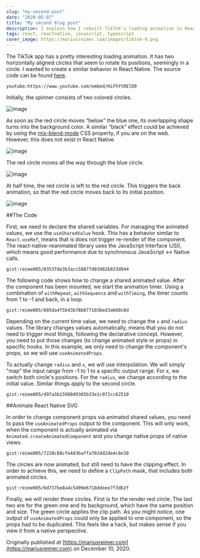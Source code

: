 ```yaml
---
slug: "my-second-post"
date: "2020-05-07"
title: "My second blog post"
description: I explain how I rebuilt TikTok's loading animation in React Native. It uses SVG path clipping and reanimated for best performance.
tags: react, reactnative, javascript, typescript
cover_image: https://mariusreimer.com/images/tiktok-0.png
---
```


The TikTok app has a pretty interesting loading animation. It has two horizontally aligned circles that seem to rotate its positions, seemingly in a circle. I wanted to create a similar behavior in React Native. The source code can be found [here](https://github.com/reime005/ReactNativeTikTokComments/blob/master/src/components/Spinner/Spinner.tsx).

`youtube:https://www.youtube.com/embed/HiFhYtRElD0`

Initially, the spinner consists of two colored circles.

![image](https://dev-to-uploads.s3.amazonaws.com/i/g56nlsrvntiys7qb86lp.png)

As soon as the red circle moves “below” the blue one, its overlapping shape turns into the background color. A similar “black” effect could be achieved by using the [mix-blend-mode](https://developer.mozilla.org/en-US/docs/Web/CSS/mix-blend-mode) CSS property, if you are on the web. However, this does not exist in React Native.

![image](https://dev-to-uploads.s3.amazonaws.com/i/y5b5sa36q529zcg02vv2.png)

The red circle moves all the way through the blue circle.

![image](https://dev-to-uploads.s3.amazonaws.com/i/8dyz5w3lrru6bj17el66.png)

At half time, the red circle is left to the red circle. This triggers the back animation, so that the red circle moves back to its initial position.

![image](https://dev-to-uploads.s3.amazonaws.com/i/e1mkj69ekm7gio3cup69.png)

##The Code

First, we need to declare the shared variables. For managing the animated values, we use the `useSharedValue` hook. This has a behavior similar to `React.useRef`, means that is does not trigger re-render of the component. The react-native-reanimated library uses the JavaScript Interface (JSI), which means good performance due to synchronous JavaScript <-> Native calls.

`gist:reime005/03537de3b3acc5887fd039826833d944`

The following code shows how to change a shared animated value. After the component has been mounted, we start the animation timer. Using a combination of `withRepeat`, `withSequence` and `withTiming`, the timer counts from 1 to -1 and back, in a loop.

`gist:reime005/605da4f5b43b78b877103bed3a660c0d`

Depending on the current time value, we need to change the `x` and `radius` values. The library changes values automatically, means that you do not need to trigger most things, following the declarative concept. However, you need to put those changes (to change animated style or props) in specific hooks. In this example, we only need to change the component's props, so we will use `useAnimatedProps`.

To actually change `radius` and `x`, we will use interpolation. We will simply "map" the input range from -1 to 1 to a specific output range. For x, we switch both circle's positions. For the `radius`, we change according to the initial value. Similar things apply to the second circle.

`gist:reime005/d97a3b23988d9365b33e1c972cc62510`

##Animate React Native SVG

In order to change component props via animated shared values, you need to pass the `useAnimatedProps` output to the component. This will only work, when the component is actually animated via `Animated.createAnimatedComponent` and you change native props of native views.

`gist:reime005/7228c88cfe4d3baffa7024d2de4c8e38`

The circles are now animated, but still need to have the clipping effect. In order to achieve this, we need to define a `ClipPath` mask, that includes both animated circles.

`gist:reime005/6d717be8a4c5499e6718ddeee7f3db2f`

Finally, we will render three circles. First is for the render red circle. The last two are for the green one and its background, which have the same position and size. The green circle applies the clip path. As you might notice, one output of `useAnimatedProps` could only be applied to one component, so the props had to be duplicated. This feels like a hack, but makes sense if you view it from a native perspective.

Originally published at [https://mariusreimer.com](https://mariusreimer.com) on December 10, 2020.

